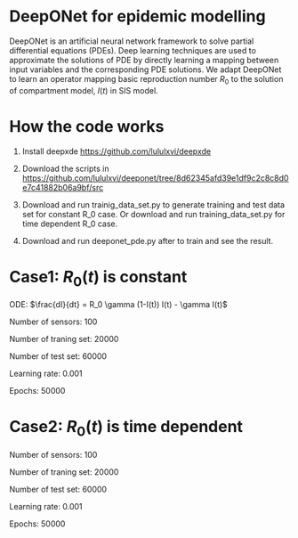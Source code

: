 # DeepONet for epidemic modelling

DeepONet is an artificial neural network framework to solve partial differential equations (PDEs). Deep learning techniques are used to approximate the solutions of PDE by directly learning a mapping between input variables and the corresponding PDE solutions. We adapt DeepONet to learn an operator mapping basic reproduction number $R_0$ to the solution of compartment model, $I(t)$ in SIS model.


# How the code works
1. Install deepxde https://github.com/lululxvi/deepxde

2. Download the scripts in https://github.com/lululxvi/deeponet/tree/8d62345afd39e1df9c2c8c8d0e7c41882b06a9bf/src 

3. Download and run trainig_data_set.py to generate training and test data set for constant R_0 case.
   Or download and run training_data_set.py for time dependent R_0 case.

5. Download and run deeponet_pde.py after to train and see the result.



# Case1: $R_0(t)$ is constant
ODE: $\frac{dI}{dt} = R_0 \gamma  (1-I(t))  I(t) - \gamma  I(t)$

Number of sensors: 100

Number of traning set: 20000

Number of test set: 60000

Learning rate: 0.001
 
Epochs: 50000


# Case2: $R_0(t)$ is time dependent



Number of sensors: 100

Number of traning set: 20000

Number of test set: 60000

Learning rate: 0.001

Epochs: 50000


